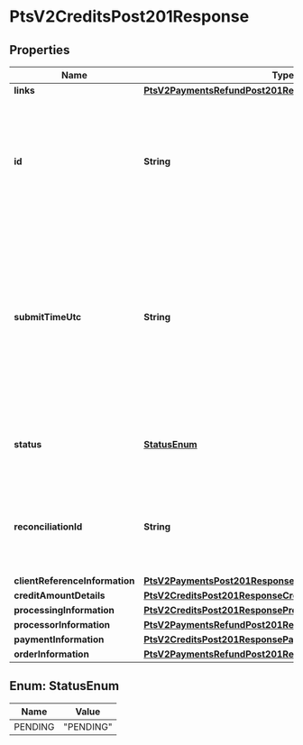 
# PtsV2CreditsPost201Response

## Properties
Name | Type | Description | Notes
------------ | ------------- | ------------- | -------------
**links** | [**PtsV2PaymentsRefundPost201ResponseLinks**](PtsV2PaymentsRefundPost201ResponseLinks.md) |  |  [optional]
**id** | **String** | An unique identification number assigned by CyberSource to identify the submitted request. It is also appended to the endpoint of the resource. |  [optional]
**submitTimeUtc** | **String** | Time of request in UTC. Format: &#x60;YYYY-MM-DDThh:mm:ssZ&#x60; Example &#x60;2016-08-11T22:47:57Z&#x60; equals August 11, 2016, at 22:47:57 (10:47:57 p.m.). The &#x60;T&#x60; separates the date and the time. The &#x60;Z&#x60; indicates UTC.  |  [optional]
**status** | [**StatusEnum**](#StatusEnum) | The status of the submitted transaction.  Possible values:  - PENDING  |  [optional]
**reconciliationId** | **String** | The reconciliation id for the submitted transaction. This value is not returned for all processors.  |  [optional]
**clientReferenceInformation** | [**PtsV2PaymentsPost201ResponseClientReferenceInformation**](PtsV2PaymentsPost201ResponseClientReferenceInformation.md) |  |  [optional]
**creditAmountDetails** | [**PtsV2CreditsPost201ResponseCreditAmountDetails**](PtsV2CreditsPost201ResponseCreditAmountDetails.md) |  |  [optional]
**processingInformation** | [**PtsV2CreditsPost201ResponseProcessingInformation**](PtsV2CreditsPost201ResponseProcessingInformation.md) |  |  [optional]
**processorInformation** | [**PtsV2PaymentsRefundPost201ResponseProcessorInformation**](PtsV2PaymentsRefundPost201ResponseProcessorInformation.md) |  |  [optional]
**paymentInformation** | [**PtsV2CreditsPost201ResponsePaymentInformation**](PtsV2CreditsPost201ResponsePaymentInformation.md) |  |  [optional]
**orderInformation** | [**PtsV2PaymentsRefundPost201ResponseOrderInformation**](PtsV2PaymentsRefundPost201ResponseOrderInformation.md) |  |  [optional]


<a name="StatusEnum"></a>
## Enum: StatusEnum
Name | Value
---- | -----
PENDING | &quot;PENDING&quot;



